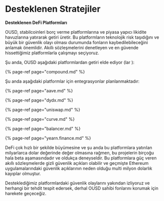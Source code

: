# Desteklenen Stratejiler

**Desteklenen DeFi Platformları**

OUSD, stabilcoinleri borç verme platformlarına ve piyasa yapıcı likidite havuzlarına yatırarak getiri üretir. Bu platformların teknolojik risk taşıdığını ve büyük bir güvenlik olayı olması durumunda fonların kaybedilebileceğini anlamak önemlidir. Akıllı sözleşmelerini denetleyen ve en güvende hissettiğimiz platformlarla çalışmayı seçiyoruz.

Şu anda, OUSD aşağıdaki platformlardan getiri elde ediyor  \(lar \):

{% page-ref page="compound.md" %}

Şu anda aşağıdaki platformlar için entegrasyonlar planlanmaktadır:

{% page-ref page="aave.md" %}

{% page-ref page="dydx.md" %}

{% page-ref page="uniswap.md" %}

{% page-ref page="curve.md" %}

{% page-ref page="balancer.md" %}

{% page-ref page="yearn.finance.md" %}

DeFi çok hızlı bir şekilde büyümesine ve şu anda bu platformlara yatırılan milyarlarca dolar değerinde değer olmasına rağmen, bu projelerin birçoğu hala beta aşamasındadır ve oldukça deneyseldir. Bu platformlara güç veren akıllı sözleşmelerde gizli güvenlik açıkları olabilir ve geçmişte Ethereum uygulamalarındaki güvenlik açıklarının neden olduğu multi milyon dolarlık kayıplar olmuştur.

Desteklediğimiz platformlardaki güvenlik olaylarını yakından izliyoruz ve herhangi bir tehdit tespit edersek, derhal OUSD sahibi fonlarını korumak için harekete geçeceğiz.

